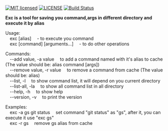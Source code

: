 [![MIT licensed][1]][2] [![LICENSE](https://img.shields.io/badge/license-NPL%20(The%20996%20Prohibited%20License)-blue.svg)](https://github.com/996icu/996.ICU/blob/master/LICENSE) [![Build Status][3]][4]

[1]: https://img.shields.io/dub/l/vibe-d.svg
[2]: LICENSE
[3]: https://travis-ci.org/0RaymondJiang0/exc.svg?branch=master
[4]: https://travis-ci.org/0RaymondJiang0/exc



**Exc is a tool for saving you command,args in different directory and execute it by alias**      

Usage:     
&emsp;exc [alias]  &emsp;- to execute you command    
&emsp;exc [command] [arguments...] &emsp;- to do other operations    

Commands:     
    &emsp;--add value, -a value        &emsp;to add a command named with it's alias to cache (The value should be: alias command [args])    
    &emsp;--remove value, -r value     &emsp;to remove a command from cache (The value should be: alias)     
    &emsp;--list, -l                   &emsp;to show command list, it will depend on you current directory     
    &emsp;--list-all, -la              &emsp;to show all command list in all directory     
    &emsp;--help, -h                   &emsp;to show help    
    &emsp;--version, -v                &emsp;to print the version      

Examples:    
    &emsp;exc -a gs git status        &emsp;set command "git status" as "gs", after it, you can execute it use "exc gs"    
    &emsp;exc -r gs                   &emsp;remove gs alias from cache     
